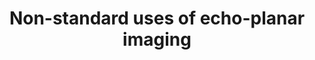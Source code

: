 ---
title: "Non-standard uses of echo-planar imaging"
project_id: 
conference_id: ""
presenters:
   - peter_bandettini
summary: "Biophysics Research Institute. Medical College of Wisconsin"
file: /assets/presentations/
filename: 
layout: presentation
---